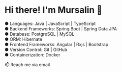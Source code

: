 # Hi there! I'm Mursalin 👋


● Languages: Java  | JavaScript | TypeScript  <br>
● Backend Frameworks: Spring Boot | Spring Data JPA <br>
● Database: PostgreSQL | MySQL <br>
● ORM: Hibernate <br>
● Frontend Frameworks: Angular | Rxjs | Bootstrap  <br>
● Version Control: Git | GitHub <br>
● Containerization: Docker <br>

 
📫 Reach me via email <br>








